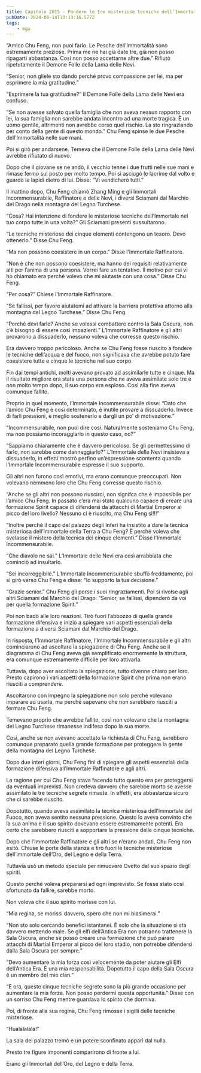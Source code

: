 ```yaml
---
title: Capitolo 2015 - Fondere le tre misteriose tecniche dell’Immortale
pubDate: 2024-08-14T13:13:16.577Z
tags:
    - mga
---
```





“Amico Chu Feng, non puoi farlo. Le Pesche dell’Immortalità sono estremamente preziose. Prima me ne hai già date tre, già non posso ripagarti abbastanza. Così non posso accettarne altre due.” Rifiutò ripetutamente il Demone Folle della Lama delle Nevi.


“Senior, non gliele sto dando perché provo compassione per lei, ma per esprimere la mia gratitudine.”


“Esprimere la tua gratitudine?” Il Demone Folle della Lama delle Nevi era confuso.


“Se non avesse salvato quella famiglia che non aveva nessun rapporto con lei, la sua famiglia non sarebbe andata incontro ad una morte tragica. È un uomo gentile, altrimenti non avrebbe corso quel rischio. La sto ringraziando per conto della gente di questo mondo.” Chu Feng spinse le due Pesche dell’Immortalità nelle sue mani.

Poi si girò per andarsene. Temeva che il Demone Folle della Lama delle Nevi avrebbe rifiutato di nuovo.


Dopo che il giovane se ne andò, il vecchio tenne i due frutti nelle sue mani e rimase fermo sul posto per molto tempo. Poi si asciugò le lacrime dal volto e guardò le lapidi dietro di lui. Disse: "Vi vendicherò tutti.”


Il mattino dopo, Chu Feng chiamò Zhang Ming e gli Immortali Incommensurabile, Raffinatore e delle Nevi, i diversi Sciamani dal Marchio del Drago nella montagna del Legno Turchese.


“Cosa? Hai intenzione di fondere le misteriose tecniche dell’Immortale nel tuo corpo tutte in una volta?” Gli Sciamani presenti sussultarono.

“Le tecniche misteriose dei cinque elementi contengono un tesoro. Devo ottenerlo.” Disse Chu Feng.

“Ma non possono coesistere in un corpo.” Disse l’Immortale Raffinatore.


“Non è che non possono coesistere, ma hanno dei requisiti relativamente alti per l’anima di una persona. Vorrei fare un tentativo. Il motivo per cui vi ho chiamato era perché volevo che mi aiutaste con una cosa.” Disse Chu Feng.


“Per cosa?” Chiese l’Immortale Raffinatore.

“Se fallissi, per favore aiutatemi ad attivare la barriera protettiva attorno alla montagna del Legno Turchese.” Disse Chu Feng.

“Perché devi farlo? Anche se volessi combattere contro la Sala Oscura, non c’è bisogno di essere così impazienti.” L’Immortale Raffinatore e gli altri provarono a dissuaderlo, nessuno voleva che corresse questo rischio.


Era davvero troppo pericoloso. Anche se Chu Feng fosse riuscito a fondere le tecniche dell’acqua e del fuoco, non significava che avrebbe potuto fare coesistere tutte e cinque le tecniche nel suo corpo.


Fin dai tempi antichi, molti avevano provato ad assimilarle tutte e cinque. Ma il risultato migliore era stata una persona che ne aveva assimilate solo tre e non molto tempo dopo, il suo corpo era esploso. Così alla fine aveva comunque fallito.


Proprio in quel momento, l’Immortale Incommensurabile disse: “Dato che l’amico Chu Feng è così determinato, è inutile provare a dissuaderlo. Invece di farli pressioni, è meglio sostenerlo e dargli un po’ di motivazione.”


“Incommensurabile, non puoi dire così. Naturalmente sosteniamo Chu Feng, ma non possiamo incoraggiarlo in questo caso, no?”

“Sappiamo chiaramente che è davvero pericoloso. Se gli permettessimo di farlo, non sarebbe come danneggiarlo?" L’Immortale delle Nevi insisteva a dissuaderlo, in effetti mostrò perfino un’espressione scontenta quando l’Immortale Incommensurabile espresse il suo supporto.


Gli altri non furono così emotivi, ma erano comunque preoccupati. Non volevano nemmeno loro che Chu Feng corresse questo rischio.


“Anche se gli altri non possono riuscirci, non signifca che è impossibile per l’amico Chu Feng. In passato c’era mai stato qualcuno capace di creare una formazione Spirit capace di difendersi da attacchi di Martial Emperor al picco del loro livello? Nessuno ci è riuscito, ma Chu Feng sì!!!”


“Inoltre perché il capo del palazzo degli Inferi ha insistito a dare la tecnica misteriosa dell’Immortale della Terra a Chu Feng? È perché voleva che svelasse il mistero della tecnica dei cinque elementi.” Disse l’Immortale Incommensurabile.


“Che diavolo ne sai.” L’Immortale delle Nevi era così arrabbiata che cominciò ad insultarlo.


“Sei incorreggibile.” L’Immortale Incommensurabile sbuffò freddamente, poi si girò verso Chu Feng e disse: “Io supporto la tua decisione.”


“Grazie senior.” Chu Feng gli porse i suoi ringraziamenti. Poi si rivolse agli altri Sciamani dal Marchio del Drago: “Senior, se fallissi, dipenderò da voi per quella formazione Spirit.”


Poi non badò alle loro reazioni. Tirò fuori l’abbozzo di quella grande formazione difensiva e iniziò a spiegare vari aspetti essenziali della formazione a diversi Sciamani dal Marchio del Drago.


In risposta, l’Immortale Raffinatore, l’Immortale Incommensurabile e gli altri cominciarono ad ascoltare la spiegazione di Chu Feng. Anche se il diagramma di Chu Feng aveva già semplificato enormemente la struttura, era comunque estremamente difficile per loro attivarla.


Tuttavia, dopo aver ascoltato la spiegazione, tutto divenne chiaro per loro. Presto capirono i vari aspetti della formazione Spirit che prima non erano riusciti a comprendere.


Ascoltarono con impegno la spiegazione non solo perché volevano imparare ad usarla, ma perché sapevano che non sarebbero riusciti a fermare Chu Feng.

Temevano proprio che avrebbe fallito, così non volevano che la montagna del Legno Turchese rimanesse indifesa dopo la sua morte.


Così, anche se non avevano accettato la richiesta di Chu Feng, avrebbero comunque preparato quella grande formazione per proteggere la gente della montagna del Legno Turchese.


Dopo due interi giorni, Chu Feng finì di spiegare gli aspetti essenziali della formazione difensiva all’Immortale Raffinatore e agli altri.


La ragione per cui Chu Feng stava facendo tutto questo era per proteggersi da eventuali imprevisti. Non credeva davvero che sarebbe morto se avesse assimilato le tre tecniche segrete rimaste. In effetti, era abbastanza sicuro che ci sarebbe riuscito.


Dopotutto, quando aveva assimilato la tecnica misteriosa dell’Immortale del Fuoco, non aveva sentito nessuna pressione. Questo lo aveva convinto che la sua anima e il suo spirito dovevano essere estremamente potenti. Era certo che sarebbero riusciti a sopportare la pressione delle cinque tecniche.


Dopo che l’Immortale Raffinatore e gli altri se n’erano andati, Chu Feng non esitò. Chiuse le porte della stanza e tirò fuori le tecniche misteriose dell’immortale dell’Oro, del Legno e della Terra.


Tuttavia usò un metodo speciale per rimuovere Ovetto dal suo spazio degli spiriti.


Questo perché voleva prepararsi ad ogni imprevisto. Se fosse stato così sfortunato da fallire, sarebbe morto.


Non voleva che il suo spirito morisse con lui.

“Mia regina, se morissi davvero, spero che non mi biasimerai.”


“Non sto solo cercando benefici istantanei. È solo che la situazione si sta davvero mettendo male. Se gli elfi dell’Antica Era non potranno trattenere la Sala Oscura, anche se posso creare una formazione che può parare attacchi di Martial Emperor al picco del loro stadio, non potrebbe difendersi dalla Sala Oscura per sempre.”

“Devo aumentare la mia forza così velocemente da poter aiutare gli Elfi dell’Antica Era. È 
una mia responsabilità. Dopotutto il capo della Sala Oscura è un membro del mio clan.”


“E ora, queste cinque tecniche segrete sono la più grande occasione per aumentare la mia forza. Non posso perdermi questa opportunità.” Disse con un sorriso Chu Feng mentre guardava lo spirito che dormiva.


Poi, di fronte alla sua regina, Chu Feng rimosse i sigilli delle tecniche misteriose.

“Hualalalala!”


La sala del palazzo tremò e un potere sconfinato apparì dal nulla.

Presto tre figure imponenti comparirono di fronte a lui.


Erano gli Immortali dell’Oro, del Legno e della Terra.

